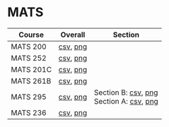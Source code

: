 # MATS

| Course | Overall | Section |
| ------ | ------- | ------- |
| MATS 200 | [csv](https://github.com/UCSD-Historical-Enrollment-Data//Users/ryanbatubara/Desktop/2024Spring/blob/main/overall/MATS%20200.csv), [png](https://raw.githubusercontent.com/UCSD-Historical-Enrollment-Data//Users/ryanbatubara/Desktop/2024Spring/main/plot_overall/MATS%20200.png) |  |
| MATS 252 | [csv](https://github.com/UCSD-Historical-Enrollment-Data//Users/ryanbatubara/Desktop/2024Spring/blob/main/overall/MATS%20252.csv), [png](https://raw.githubusercontent.com/UCSD-Historical-Enrollment-Data//Users/ryanbatubara/Desktop/2024Spring/main/plot_overall/MATS%20252.png) |  |
| MATS 201C | [csv](https://github.com/UCSD-Historical-Enrollment-Data//Users/ryanbatubara/Desktop/2024Spring/blob/main/overall/MATS%20201C.csv), [png](https://raw.githubusercontent.com/UCSD-Historical-Enrollment-Data//Users/ryanbatubara/Desktop/2024Spring/main/plot_overall/MATS%20201C.png) |  |
| MATS 261B | [csv](https://github.com/UCSD-Historical-Enrollment-Data//Users/ryanbatubara/Desktop/2024Spring/blob/main/overall/MATS%20261B.csv), [png](https://raw.githubusercontent.com/UCSD-Historical-Enrollment-Data//Users/ryanbatubara/Desktop/2024Spring/main/plot_overall/MATS%20261B.png) |  |
| MATS 295 | [csv](https://github.com/UCSD-Historical-Enrollment-Data//Users/ryanbatubara/Desktop/2024Spring/blob/main/overall/MATS%20295.csv), [png](https://raw.githubusercontent.com/UCSD-Historical-Enrollment-Data//Users/ryanbatubara/Desktop/2024Spring/main/plot_overall/MATS%20295.png) | Section B: [csv](https://github.com/UCSD-Historical-Enrollment-Data//Users/ryanbatubara/Desktop/2024Spring/blob/main/section/MATS%20295_B.csv), [png](https://raw.githubusercontent.com/UCSD-Historical-Enrollment-Data//Users/ryanbatubara/Desktop/2024Spring/main/plot_section/MATS%20295_B.png)<br>Section A: [csv](https://github.com/UCSD-Historical-Enrollment-Data//Users/ryanbatubara/Desktop/2024Spring/blob/main/section/MATS%20295_A.csv), [png](https://raw.githubusercontent.com/UCSD-Historical-Enrollment-Data//Users/ryanbatubara/Desktop/2024Spring/main/plot_section/MATS%20295_A.png) |
| MATS 236 | [csv](https://github.com/UCSD-Historical-Enrollment-Data//Users/ryanbatubara/Desktop/2024Spring/blob/main/overall/MATS%20236.csv), [png](https://raw.githubusercontent.com/UCSD-Historical-Enrollment-Data//Users/ryanbatubara/Desktop/2024Spring/main/plot_overall/MATS%20236.png) |  |
